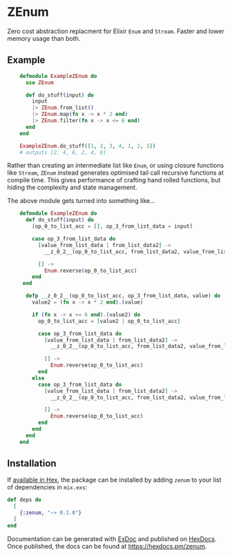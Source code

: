 # ZEnum

Zero cost abstraction replacment for Elixir `Enum` and `Stream`. Faster and lower memory usage than both.

## Example

```elixir
    defmodule ExampleZEnum do
      use ZEnum

      def do_stuff(input) do
        input
        |> ZEnum.from_list()
        |> ZEnum.map(fn x -> x * 2 end)
        |> ZEnum.filter(fn x -> x <= 6 end)
      end
    end

    ExampleZEnum.do_stuff([1, 2, 3, 4, 1, 2, 3])
    # outputs [2, 4, 6, 2, 4, 6]
```

Rather than creating an intermediate list like `Enum`, or using closure functions like `Stream`, `ZEnum` instead generates optimised tail call recursive functions at compile time. This gives performance of crafting hand rolled functions, but hiding the complexity and state management.

The above module gets turned into something like...

```elixir
    defmodule ExampleZEnum do
      def do_stuff(input) do
        [op_0_to_list_acc = [], op_3_from_list_data = input]

        case op_3_from_list_data do
          [value_from_list_data | from_list_data2] ->
            __z_0_2__(op_0_to_list_acc, from_list_data2, value_from_list_data)

          [] ->
            Enum.reverse(op_0_to_list_acc)
        end
     end

      defp __z_0_2__(op_0_to_list_acc, op_3_from_list_data, value) do
        value2 = (fn x -> x * 2 end).(value)

        if (fn x -> x <= 6 end).(value2) do
          op_0_to_list_acc = [value2 | op_0_to_list_acc]

          case op_3_from_list_data do
            [value_from_list_data | from_list_data2] ->
              __z_0_2__(op_0_to_list_acc, from_list_data2, value_from_list_data)

            [] ->
              Enum.reverse(op_0_to_list_acc)
          end
        else
          case op_3_from_list_data do
            [value_from_list_data | from_list_data2] ->
              __z_0_2__(op_0_to_list_acc, from_list_data2, value_from_list_data)

            [] ->
              Enum.reverse(op_0_to_list_acc)
          end
        end
      end
    end
```

## Installation

If [available in Hex](https://hex.pm/docs/publish), the package can be installed
by adding `zenum` to your list of dependencies in `mix.exs`:

```elixir
def deps do
  [
    {:zenum, "~> 0.1.0"}
  ]
end
```

Documentation can be generated with [ExDoc](https://github.com/elixir-lang/ex_doc)
and published on [HexDocs](https://hexdocs.pm). Once published, the docs can
be found at <https://hexdocs.pm/zenum>.

